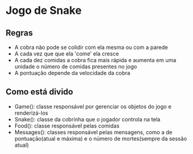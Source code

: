 Jogo de Snake
=============

Regras
------

* A cobra não pode se colidir com ela mesma ou com a parede
* A cada vez que que ela 'come' ela cresce
* A cada dez comidas a cobra fica mais rápida e aumenta em uma unidade
  o número de comidas presentes no jogo
* A pontuação depende da velocidade da cobra

Como está divido
----------------

* Game(): classe responsável por gerenciar os objetos do jogo e renderizá-los
* Snake(): classe da cobrinha que o jogador controla na tela
* Food(): classe responsável pelas comidas
* Messages(): classes responsável pelas mensagens, como a de pontuação(atual
  e máxima) e o número de mortes(sempre da sessão atual)